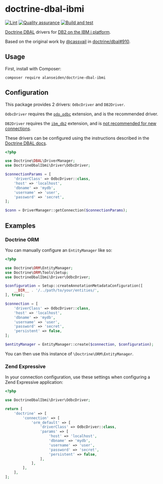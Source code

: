 # doctrine-dbal-ibmi

[![Lint](https://github.com/SeidenGroup/doctrine-dbal-ibmi/actions/workflows/lint.yml/badge.svg)](https://github.com/SeidenGroup/doctrine-dbal-ibmi/actions/workflows/lint.yml)
[![Quality assurance](https://github.com/SeidenGroup/doctrine-dbal-ibmi/actions/workflows/qa.yml/badge.svg)](https://github.com/SeidenGroup/doctrine-dbal-ibmi/actions/workflows/qa.yml)
[![Build and test](https://github.com/SeidenGroup/doctrine-dbal-ibmi/actions/workflows/test.yml/badge.svg)](https://github.com/SeidenGroup/doctrine-dbal-ibmi/actions/workflows/test.yml)

[Doctrine DBAL](https://www.doctrine-project.org/projects/doctrine-dbal/en/current/reference/introduction.html#introduction)
drivers for [DB2 on the IBM i platform](https://www.ibm.com/docs/en/i/7.4?topic=overview-db2-i).

Based on the original work by [@cassvail](https://github.com/cassvail) in [doctrine/dbal#910](https://github.com/doctrine/dbal/pull/910).

## Usage

First, install with Composer:

```shell
composer require alanseiden/doctrine-dbal-ibmi
```

## Configuration

This package provides 2 drivers: `OdbcDriver` and `DB2Driver`.

`OdbcDriver` requires the [`pdo_odbc`](https://www.php.net/manual/en/ref.pdo-odbc.php)
extension, and is the recommended driver.

`DB2Driver` requires the [`ibm_db2`](https://www.php.net/manual/en/book.ibm-db2.php) extension, and is [not recommended for
new connections](https://github.com/php/pecl-database-ibm_db2#new-implementations).

These drivers can be configured using the instructions described in the [Doctrine DBAL docs](https://www.doctrine-project.org/projects/doctrine-dbal/en/latest/reference/configuration.html#getting-a-connection).

```php
<?php

use Doctrine\DBAL\DriverManager;
use DoctrineDbalIbmi\Driver\OdbcDriver;

$connectionParams = [
    'driverClass' => OdbcDriver::class,
    'host' => 'localhost',
    'dbname' => 'mydb',
    'username' => 'user',
    'password' => 'secret',
];

$conn = DriverManager::getConnection($connectionParams);
```

## Examples

### Doctrine ORM

You can manually configure an `EntityManager` like so:

```php
<?php

use Doctrine\ORM\EntityManager;
use Doctrine\ORM\Tools\Setup;
use DoctrineDbalIbmi\Driver\OdbcDriver;

$configuration = Setup::createAnnotationMetadataConfiguration([
    __DIR__ . '/../path/to/your/entities/',
], true);

$connection = [
    'driverClass' => OdbcDriver::class,
    'host' => 'localhost',
    'dbname' => 'mydb',
    'username' => 'user',
    'password' => 'secret',
    'persistent' => false,
];

$entityManager = EntityManager::create($connection, $configuration);
```

You can then use this instance of `\Doctrine\ORM\EntityManager`.

### Zend Expressive

In your connection configuration, use these settings when configuring a Zend Expressive application:

```php
<?php

use DoctrineDbalIbmi\Driver\OdbcDriver;

return [
    'doctrine' => [
        'connection' => [
            'orm_default' => [
                'driverClass' => OdbcDriver::class,
                'params' => [
                    'host' => 'localhost',
                    'dbname' => 'mydb',
                    'username' => 'user',
                    'password' => 'secret',
                    'persistent' => false,
                ],
            ],
        ],
    ],
];
```
